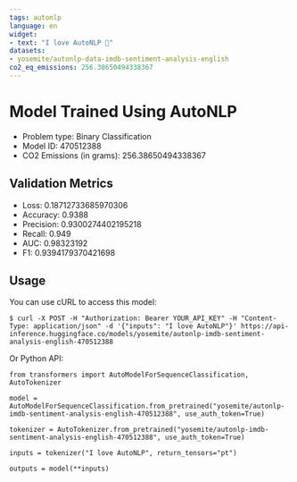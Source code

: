 ```yaml
---
tags: autonlp
language: en
widget:
- text: "I love AutoNLP 🤗"
datasets:
- yosemite/autonlp-data-imdb-sentiment-analysis-english
co2_eq_emissions: 256.38650494338367
---
```


# Model Trained Using AutoNLP

- Problem type: Binary Classification
- Model ID: 470512388
- CO2 Emissions (in grams): 256.38650494338367

## Validation Metrics

- Loss: 0.18712733685970306
- Accuracy: 0.9388
- Precision: 0.9300274402195218
- Recall: 0.949
- AUC: 0.98323192
- F1: 0.9394179370421698

## Usage

You can use cURL to access this model:

```
$ curl -X POST -H "Authorization: Bearer YOUR_API_KEY" -H "Content-Type: application/json" -d '{"inputs": "I love AutoNLP"}' https://api-inference.huggingface.co/models/yosemite/autonlp-imdb-sentiment-analysis-english-470512388
```

Or Python API:

```
from transformers import AutoModelForSequenceClassification, AutoTokenizer

model = AutoModelForSequenceClassification.from_pretrained("yosemite/autonlp-imdb-sentiment-analysis-english-470512388", use_auth_token=True)

tokenizer = AutoTokenizer.from_pretrained("yosemite/autonlp-imdb-sentiment-analysis-english-470512388", use_auth_token=True)

inputs = tokenizer("I love AutoNLP", return_tensors="pt")

outputs = model(**inputs)
```